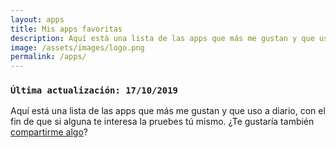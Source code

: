 ```yaml
---
layout: apps
title: Mis apps favoritas
description: Aquí está una lista de las apps que más me gustan y que uso a diario, con el fin de que si alguna te interesa la pruebes tú mismo. ¿Te gustaría también compartirme algo?
image: /assets/images/logo.png
permalink: /apps/
---
```


<div class="card last-updated mt-3 text-center">
<div class="card-body">
<h3 class="card-text">
<code>Última actualización: 17/10/2019</code>
</h3>
</div>
</div>

Aquí está una lista de las apps que más me gustan y que uso a diario, con el fin de que si alguna te interesa la pruebes tú mismo. ¿Te gustaría también [compartirme algo][1]?

[1]: /contacto/